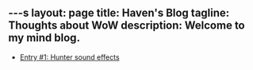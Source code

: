 ---s
layout: page
title: Haven's Blog
tagline: Thoughts about WoW
description: Welcome to my mind blog.
---

- [Entry #1: Hunter sound effects](pages/Blog1.html)
